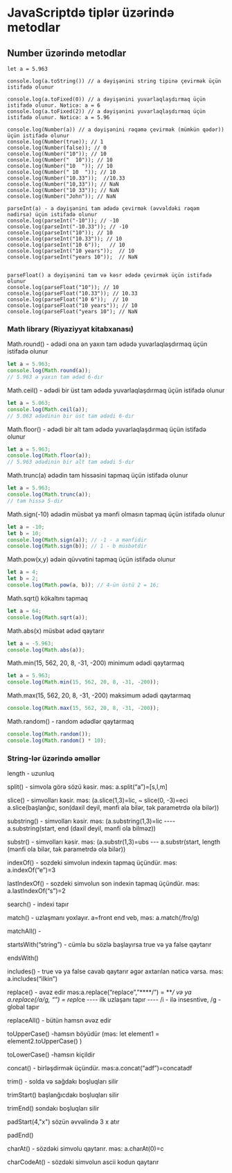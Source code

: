 # JavaScriptdə tiplər üzərində metodlar

## Number üzərində metodlar

```
let a = 5.963

console.log(a.toString()) // a dəyişənini string tipinə çevirmək üçün istifadə olunur

console.log(a.toFixed(0)) // a dəyişənini yuvarlaqlaşdırmaq üçün istifadə olunur. Nəticə: a = 6
console.log(a.toFixed(2)) // a dəyişənini yuvarlaqlaşdırmaq üçün istifadə olunur. Nəticə: a = 5.96

console.log(Number(a)) // a dəyişənini rəqəmə çevirmək (mümkün qədər)) üçün istifadə olunur
console.log(Number(true)); // 1
console.log(Number(false)); // 0
console.log(Number("10")); // 10
console.log(Number("  10")); // 10 
console.log(Number("10  ")); // 10
console.log(Number(" 10  ")); // 10
console.log(Number("10.33"));  //10.33
console.log(Number("10,33")); // NaN
console.log(Number("10 33")); // NaN
console.log(Number("John")); // NaN

parseInt(a) - a dəyişənini tam ədədə çevirmək (əvvəldəki rəqəm nədirsə) üçün istifadə olunur
console.log(parseInt("-10")); // -10
console.log(parseInt("-10.33")); // -10
console.log(parseInt("10")); // 10
console.log(parseInt("10.33")); // 10
console.log(parseInt("10 6"));   // 10
console.log(parseInt("10 years"));  // 10
console.log(parseInt("years 10"));  // NaN


parseFloat() a dəyişənini tam və kəsr ədədə çevirmək üçün istifadə olunur
console.log(parseFloat("10")); // 10
console.log(parseFloat("10.33")); // 10.33 
console.log(parseFloat("10 6"));  // 10
console.log(parseFloat("10 years")); // 10
console.log(parseFloat("years 10"); // NaN
```

### Math library (Riyaziyyat kitabxanası)

Math.round() - ədədi ona ən yaxın tam ədədə yuvarlaqlaşdırmaq üçün istifadə olunur

```javascript
let a = 5.963;
console.log(Math.round(a));
// 5.963 ə yaxın tam ədəd 6-dır
```

Math.ceil() - ədədi bir üst tam ədədə yuvarlaqlaşdırmaq üçün istifadə olunur

```javascript
let a = 5.063;
console.log(Math.ceil(a));
// 5.063 ədədinin bir üst tam ədədi 6-dır
```

Math.floor() - ədədi bir alt tam ədədə yuvarlaqlaşdırmaq üçün istifadə olunur

```javascript
let a = 5.963;
console.log(Math.floor(a));
// 5.963 ədədinin bir alt tam ədədi 5-dır
```

Math.trunc(a) ədədin tam hissəsini tapmaq üçün istifadə olunur

```javascript
let a = 5.963;
console.log(Math.trunc(a));
// tam hissə 5-dir
```

Math.sign(-10) ədədin müsbət ya mənfi olmasın tapmaq üçün istifadə olunur

```javascript
let a = -10;
let b = 10;
console.log(Math.sign(a)); // -1 - a mənfidir
console.log(Math.sign(b)); // 1 - b müsbətdir
```

Math.pow(x,y) ədəin qüvvətini tapmaq üçün istifadə olunur

```javascript
let a = 4;
let b = 2;
console.log(Math.pow(a, b)); // 4-ün üstü 2 = 16;
```

Math.sqrt() kökaltını tapmaq

```javascript
let a = 64;
console.log(Math.sqrt(a));
```

Math.abs(x) müsbət ədəd qaytarır

```javascript
let a = -5.963;
console.log(Math.abs(a));
```

Math.min(15, 562, 20, 8, -31, -200) minimum ədədi qaytarmaq

```javascript
let a = 5.963;
console.log(Math.min(15, 562, 20, 8, -31, -200));
```

Math.max(15, 562, 20, 8, -31, -200) maksimum ədədi qaytarmaq

```javascript
console.log(Math.max(15, 562, 20, 8, -31, -200));
```

Math.random() - random ədədlər qaytarmaq

```javascript
console.log(Math.random());
console.log(Math.random() * 10);
```


### String-lər üzərində əməllər
length - uzunluq

split() - simvola görə sözü kəsir. məs: a.split(“a”)=[s,l,m]

slice() - simvolları kəsir. məs: (a.slice(1,3)=lic, ~ slice(0, -3)=eci a.slice(başlanğıc, son(daxil deyil, mənfi ala bilər, tək parametrdə ola bilər))

substring() - simvolları kəsir. məs: (a.substring(1,3)=lic ---- a.substring(start, end (daxil deyil, mənfi ola bilməz))

substr() - simvolları kəsir. məs: (a.substr(1,3)=ubs --- a.substr(start, length (mənfi ola bilər, tək parametrdə ola bilər))

indexOf() - sozdeki simvolun indexin tapmaq üçündür. məs: a.indexOf(“e”)=3

lastIndexOf()  - sozdeki simvolun son indexin tapmaq üçündür. məs: a.lastIndexOf(“s”)=2

search() - indexi tapır

match() - uzlaşmanı yoxlayır. a=front end veb, məs: a.match(/fro/g)

matchAll() - 

startsWith(“string”) - cümlə bu sözlə başlayırsa true və ya false qaytarır

endsWith()

includes() - true və ya false cavab qaytarır əgər axtarılan nəticə varsa. məs: a.includes(“ilkin”)

replace() - əvəz edir məs:a.replace(“replace”,”****/”) = ****/ və ya a.replace(/a/g, “*”) = repl*ce ---- ilk uzlaşanı tapır ---- /i - ilə insesntive, /g - global tapır

replaceAll() - bütün hamsn əvəz edir

toUpperCase() -hamsın  böyüdür (məs: let element1 = element2.toUpperCase() )

toLowerCase() -hamsın kiçildir

concat() - birləşdirmək üçündür. məs:a.concat(“adf”)=concatadf

trim() - solda və sağdakı boşluqları silir

trimStart() başlanğıcdakı boşluqları silir

trimEnd() sondakı boşluqları silir

padStart(4,"x")  sözün əvvəlində 3 x atır

padEnd()

charAt() - sözdəki simvolu qaytarır. məs: a.charAt(0)=c

charCodeAt() - sözdəki simvolun ascii kodun qaytarır

